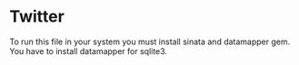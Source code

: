 # Twitter
To run this file in your system you must install sinata and datamapper gem.
You have to install datamapper for sqlite3.
